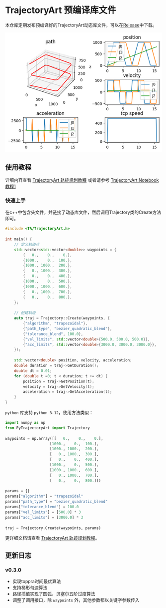 # TrajectoryArt 预编译库文件

本仓库定期发布预编译好的TrajectoryArt动态库文件，可以在[Release](https://github.com/xiaodaxia-2008/TrajectoryArtPub/releases)中下载。

![时间最优匀速轨迹](./Doc/toppra_constant_speed.png)

## 使用教程

详细内容查看 [TrajectoryArt 轨迹规划教程](https://blog.myshawn.com/blog/trajectoryart-%E8%BD%A8%E8%BF%B9%E8%A7%84%E5%88%92%E6%95%99%E7%A8%8B/)
或者请参考 [TrajectoryArt Notebook教程1](./Doc/Tutorial1.ipynb)

### 快速上手

在c++中包含头文件，并链接了动态库文件，然后调用Trajectory类的Create方法即可。

```cpp
#include <TA/TrajectoryArt.h>

int main() {
    // 定义轨迹点
    std::vector<std::vector<double>> waypoints = {
        {   0.,    0.,    0.},
        {1000.,    0.,  100.},
        {1000., 1000.,  200.},
        {   0., 1000.,  300.},
        {   0.,    0.,  400.},
        {1000.,    0.,  500.},
        {1000., 1000.,  600.},
        {   0., 1000.,  700.},
        {   0.,    0.,  800.},
    };

    // 创建轨迹
    auto traj = Trajectory::Create(waypoints, {
        {"algorithm", "trapezoidal"},
        {"path_type", "bezier_quadratic_blend"},
        {"tolerance_blend", 100.0},
        {"vel_limits", std::vector<double>{500.0, 500.0, 500.0}},
        {"acc_limits", std::vector<double>{3000.0, 3000.0, 3000.0}},
    });

    std::vector<double> position, velocity, acceleration;
    double duration = traj->GetDuration();
    double dt = 0.01;
    for (double t =0; t < duration; t += dt) {
        position = traj->GetPosition(t);
        velocity = traj->GetVelocity(t);
        acceleration = traj->GetAcceleration(t);
    }
}
```

`python` 库支持 `python 3.12`，使用方法类似：

```python
import numpy as np
from PyTrajectoryArt import Trajectory

waypoints = np.array([[   0.,    0.,    0.],
                    [1000.,    0.,  100.],
                    [1000., 1000.,  200.],
                    [   0., 1000.,  300.],
                    [   0.,    0.,  400.],
                    [1000.,    0.,  500.],
                    [1000., 1000.,  600.],
                    [   0., 1000.,  700.],
                    [   0.,    0.,  800.]])

params = {}
params["algorithm"] = "trapezoidal" 
params["path_type"] = "bezier_quadratic_blend" 
params["tolerance_blend"] = 100.0 
params["vel_limits"] = [500.0] * 3
params["acc_limits"] = [3000.0] * 3

traj = Trajectory.Create(waypoints, params)
```

更详细文档请查看 [TrajectoryArt 轨迹规划教程](https://blog.myshawn.com/blog/trajectoryart-%E8%BD%A8%E8%BF%B9%E8%A7%84%E5%88%92%E6%95%99%E7%A8%8B/)。

## 更新日志

### v0.3.0

- 实现toppra时间最优算法
- 支持梯形匀速算法
- 路径插值实现了圆弧、贝塞尔五阶过度算法
- 调整了调用接口，除 `waypoints` 外，其他参数都以关键字参数传入